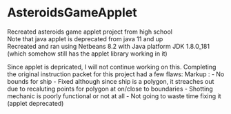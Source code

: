 # AsteroidsGameApplet

Recreated asteroids game applet project from high school  
Note that java applet is deprecated from java 11 and up  
Recreated and ran using Netbeans 8.2 with Java platform JDK 1.8.0_181 (which somehow still has the applet library working in it)
  
Since applet is depricated, I will not continue working on this. Completing the original instruction packet for this project had a few flaws:
Markup : - No bounds for ship
              - Fixed although since ship is a polygon, it streaches out due to recaluting points for polygon at on/close to boundaries 
         - Shotting mechanic is poorly functional or not at all
              - Not going to waste time fixing it (applet deprecated)
